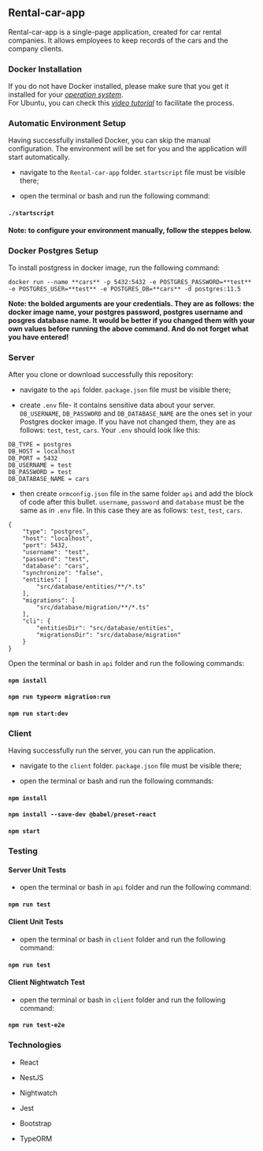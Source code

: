 ## Rental-car-app

Rental-car-app is a single-page application, created for car rental companies. It allows employees to keep records of the cars and the company clients.

### Docker Installation

If you do not have Docker installed, please make sure that you get it installed for your *[operation system](https://docs.docker.com/install/)*.<br>
For Ubuntu, you can check this *[video tutorial](https://www.youtube.com/watch?v=BahPNhvlKGU)* to facilitate the process.

### Automatic Environment Setup

Having successfully installed Docker, you can skip the manual configuration. The environment will be set for you and the application will start automatically. 

* navigate to the `Rental-car-app` folder. `startscript` file must be visible there;

* open the terminal or bash and run the following command:

#### **`./startscript`**

**Note: to configure your environment manually, follow the steppes below.**

### Docker Postgres Setup

To install postgress in docker image, run the following command:

`docker run --name **cars** -p 5432:5432 -e POSTGRES_PASSWORD=**test** -e POSTGRES_USER=**test** -e POSTGRES_DB=**cars** -d postgres:11.5`

**Note: the bolded arguments are your credentials. They are as follows: the docker image name, your postgres password, postgres username and posgres database name. It would be better if you changed them with your own values before running the above command. And do not forget what you have entered!**

### Server

After you clone or download successfully this repository:

* navigate to the `api` folder. `package.json` file must be visible there;

* create `.env` file- it contains sensitive data about your server. `DB_USERNAME`, `DB_PASSWORD` and `DB_DATABASE_NAME` are  the ones set in your Postgres docker image. If you have not changed them, they are as follows: `test`, `test`, `cars`. Your `.env` should look like this:

```
DB_TYPE = postgres
DB_HOST = localhost
DB_PORT = 5432
DB_USERNAME = test
DB_PASSWORD = test
DB_DATABASE_NAME = cars
```

* then create `ormconfig.json` file in the same folder `api` and add the block of code after this bullet. `username`, `password` and `database` must be the same as in `.env` file. In this case they are as follows: `test`, `test`, `cars`.

```
{
    "type": "postgres",
    "host": "localhost",
    "port": 5432,
    "username": "test",
    "password": "test",
    "database": "cars",
    "synchronize": "false",
    "entities": [
        "src/database/entities/**/*.ts"
    ],
    "migrations": [
        "src/database/migration/**/*.ts"
    ],
    "cli": {
        "entitiesDir": "src/database/entities",
        "migrationsDir": "src/database/migration"
    }
}
```

Open the terminal or bash in `api` folder and run the following commands:
 
#### **`npm install`**

#### **`npm run typeorm migration:run`**

#### **`npm run start:dev`**

### Client

Having successfully run the server, you can run the application.

* navigate to the `client` folder. `package.json` file must be visible there;

* open the terminal or bash and run the following commands:  

#### **`npm install`**

#### **`npm install --save-dev @babel/preset-react`**

#### **`npm start`**

### Testing

#### Server Unit Tests
* open the terminal or bash in `api` folder and run the following command:

#### **`npm run test`**

#### Client Unit Tests

* open the terminal or bash in `client` folder and run the following command:

#### **`npm run test`**

#### Client Nightwatch Test

* open the terminal or bash in `client` folder and run the following command:

#### **`npm run test-e2e`**

### Technologies

* React

* NestJS

* Nightwatch

* Jest

* Bootstrap

* TypeORM
